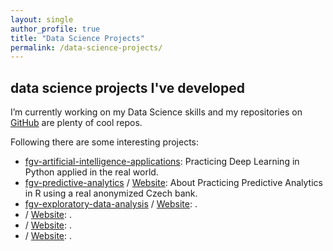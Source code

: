 ```yaml
---
layout: single
author_profile: true
title: "Data Science Projects"
permalink: /data-science-projects/
---
```


## data science projects I've developed

I’m currently working on my Data Science skills and my repositories on <a href="https://github.com/ldaniel?tab=repositories">GitHub</a> are plenty of cool repos.

Following there are some interesting projects:

<ul>
  <li><a href="https://github.com/ldaniel/fgv-artificial-intelligence-applications" target="_blank">fgv-artificial-intelligence-applications</a>: Practicing Deep Learning in Python applied in the real world.</li>
  <li><a href="https://github.com/ldaniel/fgv-predictive-analytics" target="_blank">fgv-predictive-analytics</a> / <a href="https://ldaniel.github.io/fgv-predictive-analytics" target="_blank">Website</a>: About
Practicing Predictive Analytics in R using a real anonymized Czech bank.</li>
  <li><a href="https://github.com/ldaniel/fgv-exploratory-data-analysis" target="_blank">
fgv-exploratory-data-analysis</a> / <a href="https://ldaniel.github.io/
fgv-exploratory-data-analysis" target="_blank">Website</a>: .</li>
  <li><a href="" target="_blank"></a> / <a href="https://ldaniel.github.io/" target="_blank">Website</a>: .</li>
  <li><a href="" target="_blank"></a> / <a href="https://ldaniel.github.io/" target="_blank">Website</a>: .</li>
  <li><a href="" target="_blank"></a> / <a href="https://ldaniel.github.io/" target="_blank">Website</a>: .</li>
  
</ul>
